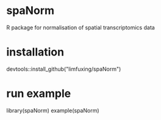 # spaNorm
R package for normalisation of spatial transcriptomics data

# installation
devtools::install_github("limfuxing/spaNorm")

# run example
library(spaNorm)
example(spaNorm)


